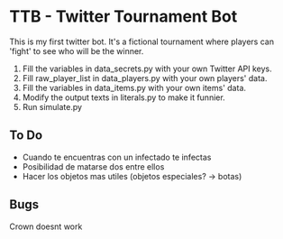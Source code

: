 # TTB - Twitter Tournament Bot

This is my first twitter bot. It's a fictional tournament where players can 'fight' to see who will be the winner.

1. Fill the variables in data_secrets.py with your own Twitter API keys.
2. Fill raw_player_list in data_players.py with your own players' data.
3. Fill the variables in data_items.py with your own items' data.
4. Modify the output texts in literals.py to make it funnier.
5. Run simulate.py

## To Do
- Cuando te encuentras con un infectado te infectas
- Posibilidad de matarse dos entre ellos
- Hacer los objetos mas utiles (objetos especiales? -> botas)

## Bugs
Crown doesnt work

